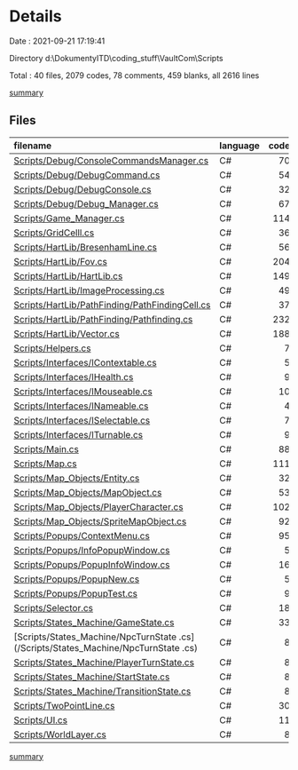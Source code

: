 # Details

Date : 2021-09-21 17:19:41

Directory d:\DokumentyITD\coding_stuff\VaultCom\Scripts

Total : 40 files,  2079 codes, 78 comments, 459 blanks, all 2616 lines

[summary](results.md)

## Files
| filename | language | code | comment | blank | total |
| :--- | :--- | ---: | ---: | ---: | ---: |
| [Scripts/Debug/ConsoleCommandsManager.cs](/Scripts/Debug/ConsoleCommandsManager.cs) | C# | 70 | 0 | 9 | 79 |
| [Scripts/Debug/DebugCommand.cs](/Scripts/Debug/DebugCommand.cs) | C# | 54 | 0 | 5 | 59 |
| [Scripts/Debug/DebugConsole.cs](/Scripts/Debug/DebugConsole.cs) | C# | 32 | 0 | 8 | 40 |
| [Scripts/Debug/Debug_Manager.cs](/Scripts/Debug/Debug_Manager.cs) | C# | 67 | 0 | 13 | 80 |
| [Scripts/Game_Manager.cs](/Scripts/Game_Manager.cs) | C# | 114 | 3 | 21 | 138 |
| [Scripts/GridCelll.cs](/Scripts/GridCelll.cs) | C# | 36 | 0 | 3 | 39 |
| [Scripts/HartLib/BresenhamLine.cs](/Scripts/HartLib/BresenhamLine.cs) | C# | 56 | 0 | 9 | 65 |
| [Scripts/HartLib/Fov.cs](/Scripts/HartLib/Fov.cs) | C# | 204 | 10 | 38 | 252 |
| [Scripts/HartLib/HartLib.cs](/Scripts/HartLib/HartLib.cs) | C# | 149 | 15 | 31 | 195 |
| [Scripts/HartLib/ImageProcessing.cs](/Scripts/HartLib/ImageProcessing.cs) | C# | 49 | 2 | 13 | 64 |
| [Scripts/HartLib/PathFinding/PathFindingCell.cs](/Scripts/HartLib/PathFinding/PathFindingCell.cs) | C# | 37 | 0 | 10 | 47 |
| [Scripts/HartLib/PathFinding/Pathfinding.cs](/Scripts/HartLib/PathFinding/Pathfinding.cs) | C# | 232 | 4 | 66 | 302 |
| [Scripts/HartLib/Vector.cs](/Scripts/HartLib/Vector.cs) | C# | 188 | 1 | 32 | 221 |
| [Scripts/Helpers.cs](/Scripts/Helpers.cs) | C# | 7 | 0 | 2 | 9 |
| [Scripts/Interfaces/IContextable.cs](/Scripts/Interfaces/IContextable.cs) | C# | 5 | 1 | 3 | 9 |
| [Scripts/Interfaces/IHealth.cs](/Scripts/Interfaces/IHealth.cs) | C# | 9 | 0 | 3 | 12 |
| [Scripts/Interfaces/IMouseable.cs](/Scripts/Interfaces/IMouseable.cs) | C# | 10 | 0 | 2 | 12 |
| [Scripts/Interfaces/INameable.cs](/Scripts/Interfaces/INameable.cs) | C# | 4 | 0 | 2 | 6 |
| [Scripts/Interfaces/ISelectable.cs](/Scripts/Interfaces/ISelectable.cs) | C# | 7 | 0 | 2 | 9 |
| [Scripts/Interfaces/ITurnable.cs](/Scripts/Interfaces/ITurnable.cs) | C# | 9 | 0 | 3 | 12 |
| [Scripts/Main.cs](/Scripts/Main.cs) | C# | 88 | 5 | 24 | 117 |
| [Scripts/Map.cs](/Scripts/Map.cs) | C# | 111 | 0 | 16 | 127 |
| [Scripts/Map_Objects/Entity.cs](/Scripts/Map_Objects/Entity.cs) | C# | 32 | 0 | 6 | 38 |
| [Scripts/Map_Objects/MapObject.cs](/Scripts/Map_Objects/MapObject.cs) | C# | 53 | 1 | 8 | 62 |
| [Scripts/Map_Objects/PlayerCharacter.cs](/Scripts/Map_Objects/PlayerCharacter.cs) | C# | 102 | 16 | 28 | 146 |
| [Scripts/Map_Objects/SpriteMapObject.cs](/Scripts/Map_Objects/SpriteMapObject.cs) | C# | 92 | 3 | 19 | 114 |
| [Scripts/Popups/ContextMenu.cs](/Scripts/Popups/ContextMenu.cs) | C# | 95 | 8 | 21 | 124 |
| [Scripts/Popups/InfoPopupWindow.cs](/Scripts/Popups/InfoPopupWindow.cs) | C# | 5 | 0 | 4 | 9 |
| [Scripts/Popups/PopupInfoWindow.cs](/Scripts/Popups/PopupInfoWindow.cs) | C# | 16 | 0 | 5 | 21 |
| [Scripts/Popups/PopupNew.cs](/Scripts/Popups/PopupNew.cs) | C# | 5 | 0 | 7 | 12 |
| [Scripts/Popups/PopupTest.cs](/Scripts/Popups/PopupTest.cs) | C# | 9 | 0 | 4 | 13 |
| [Scripts/Selector.cs](/Scripts/Selector.cs) | C# | 18 | 0 | 7 | 25 |
| [Scripts/States_Machine/GameState.cs](/Scripts/States_Machine/GameState.cs) | C# | 33 | 2 | 9 | 44 |
| [Scripts/States_Machine/NpcTurnState .cs](/Scripts/States_Machine/NpcTurnState .cs) | C# | 8 | 0 | 2 | 10 |
| [Scripts/States_Machine/PlayerTurnState.cs](/Scripts/States_Machine/PlayerTurnState.cs) | C# | 8 | 5 | 6 | 19 |
| [Scripts/States_Machine/StartState.cs](/Scripts/States_Machine/StartState.cs) | C# | 8 | 0 | 3 | 11 |
| [Scripts/States_Machine/TransitionState.cs](/Scripts/States_Machine/TransitionState.cs) | C# | 8 | 0 | 2 | 10 |
| [Scripts/TwoPointLine.cs](/Scripts/TwoPointLine.cs) | C# | 30 | 1 | 7 | 38 |
| [Scripts/UI.cs](/Scripts/UI.cs) | C# | 11 | 1 | 3 | 15 |
| [Scripts/WorldLayer.cs](/Scripts/WorldLayer.cs) | C# | 8 | 0 | 3 | 11 |

[summary](results.md)